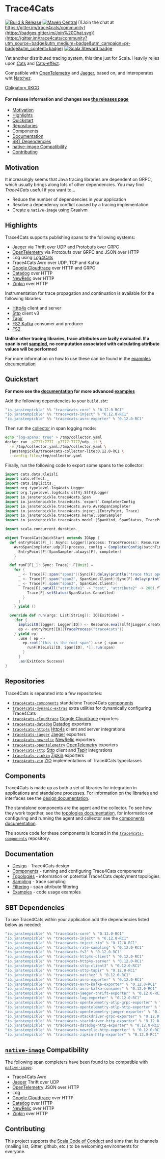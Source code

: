 # Trace4Cats

[![Build & Release](https://github.com/trace4cats/trace4cats/workflows/Build%20&%20Release/badge.svg)](https://github.com/trace4cats/trace4cats/actions?query=workflow%3A%22Build+%26+Release%22)
[![Maven Central](https://maven-badges.herokuapp.com/maven-central/io.janstenpickle/trace4cats-core_2.13/badge.svg)](https://maven-badges.herokuapp.com/maven-central/io.janstenpickle/trace4cats-core_2.13)
[![Join the chat at https://gitter.im/trace4cats/community](https://badges.gitter.im/Join%20Chat.svg)](https://gitter.im/trace4cats/community?utm_source=badge&utm_medium=badge&utm_campaign=pr-badge&utm_content=badge)
[![Scala Steward badge](https://img.shields.io/badge/Scala_Steward-helping-blue.svg?style=flat&logo=data:image/png;base64,iVBORw0KGgoAAAANSUhEUgAAAA4AAAAQCAMAAAARSr4IAAAAVFBMVEUAAACHjojlOy5NWlrKzcYRKjGFjIbp293YycuLa3pYY2LSqql4f3pCUFTgSjNodYRmcXUsPD/NTTbjRS+2jomhgnzNc223cGvZS0HaSD0XLjbaSjElhIr+AAAAAXRSTlMAQObYZgAAAHlJREFUCNdNyosOwyAIhWHAQS1Vt7a77/3fcxxdmv0xwmckutAR1nkm4ggbyEcg/wWmlGLDAA3oL50xi6fk5ffZ3E2E3QfZDCcCN2YtbEWZt+Drc6u6rlqv7Uk0LdKqqr5rk2UCRXOk0vmQKGfc94nOJyQjouF9H/wCc9gECEYfONoAAAAASUVORK5CYII=)](https://scala-steward.org)

Yet another distributed tracing system, this time just for Scala. Heavily relies upon
[Cats](https://typelevel.org/cats) and [Cats-effect](https://typelevel.org/cats-effect).

Compatible with [OpenTelemetry] and [Jaeger], based on, and interoperates wht [Natchez].

[Obligatory XKCD](https://xkcd.com/927/)

#### For release information and changes see [the releases page](releases)

  * [Motivation](#motivation)
  * [Highlights](#highlights)
  * [Quickstart](#quickstart)
  * [Repositories](#repositories)
  * [Components](#components)
  * [Documentation](#documentation)
  * [SBT Dependencies](#sbt-dependencies)
  * [native-image Compatibility](#native-image-compatibility)
  * [Contributing](#contributing)

## Motivation

It increasingly seems that Java tracing libraries are dependent on GRPC, which usually
brings along lots of other dependencies. You may find *Trace4Cats* useful if you want to...

- Reduce the number of dependencies in your application
- Resolve a dependency conflict caused by a tracing implementation
- Create a [`native-image`] using [Graalvm](https://www.graalvm.org/)

## Highlights

Trace4Cats supports publishing spans to the following systems:

- [Jaeger] via Thrift over UDP and Protobufs over GRPC
- [OpenTelemetry] via Protobufs over GRPC and JSON over HTTP
- Log using [Log4Cats]
- Trace4Cats Avro over UDP, TCP and Kafka
- [Google Cloudtrace] over HTTP and GRPC
- [Datadog] over HTTP
- [NewRelic] over HTTP
- [Zipkin] over HTTP

Instrumentation for trace propagation and continuation is available for the following libraries

- [Http4s] client and server
- [Sttp] client v3
- [Tapir]
- [FS2 Kafka] consumer and producer
- [FS2]

**Unlike other tracing libraries, trace attributes are lazily evaluated. If a span is not [sampled](docs/sampling.md),
no computation associated with calculating attribute values will be performed**

For more information on how to use these can be found in the [examples documentation](docs/examples.md)

## Quickstart

**For more see the [documentation](#documentation) for more advanced [examples](docs/examples.md)**

Add the following dependencies to your `build.sbt`:

```scala
"io.janstenpickle" %% "trace4cats-core" % "0.12.0-RC1"
"io.janstenpickle" %% "trace4cats-inject" % "0.12.0-RC1"
"io.janstenpickle" %% "trace4cats-avro-exporter" % "0.12.0-RC1"
```

Then run the [collector](docs/components.md#collectors) in span logging mode:

```bash
echo "log-spans: true" > /tmp/collector.yaml
docker run -p7777:7777 -p7777:7777/udp -it \
  -v /tmp/collector.yaml:/tmp/collector.yaml \
  janstenpickle/trace4cats-collector-lite:0.12.0-RC1 \
  --config-file=/tmp/collector.yaml
```

Finally, run the following code to export some spans to the collector:

```scala
import cats.data.Kleisli
import cats.effect._
import cats.implicits._
import org.typelevel.log4cats.Logger
import org.typelevel.log4cats.slf4j.Slf4jLogger
import io.janstenpickle.trace4cats.Span
import io.janstenpickle.trace4cats.`export`.CompleterConfig
import io.janstenpickle.trace4cats.avro.AvroSpanCompleter
import io.janstenpickle.trace4cats.inject.{EntryPoint, Trace}
import io.janstenpickle.trace4cats.kernel.SpanSampler
import io.janstenpickle.trace4cats.model.{SpanKind, SpanStatus, TraceProcess}

import scala.concurrent.duration._

object Trace4CatsQuickStart extends IOApp {
  def entryPoint[F[_]: Async: Logger](process: TraceProcess): Resource[F, EntryPoint[F]] =
    AvroSpanCompleter.udp[F](process, config = CompleterConfig(batchTimeout = 50.millis)).map { completer =>
      EntryPoint[F](SpanSampler.always[F], completer)
    }

  def runF[F[_]: Sync: Trace]: F[Unit] =
    for {
      _ <- Trace[F].span("span1")(Sync[F].delay(println("trace this operation")))
      _ <- Trace[F].span("span2", SpanKind.Client)(Sync[F].delay(println("send some request")))
      _ <- Trace[F].span("span3", SpanKind.Client)(
        Trace[F].putAll("attribute1" -> "test", "attribute2" -> 200).flatMap { _ =>
          Trace[F].setStatus(SpanStatus.Cancelled)
        }
      )
    } yield ()

  override def run(args: List[String]): IO[ExitCode] =
    (for {
      implicit0(logger: Logger[IO]) <- Resource.eval(Slf4jLogger.create[IO])
      ep <- entryPoint[IO](TraceProcess("trace4cats"))
    } yield ep)
      .use { ep =>
        ep.root("this is the root span").use { span =>
          runF[Kleisli[IO, Span[IO], *]].run(span)
        }
      }
      .as(ExitCode.Success)
}
```

## Repositories

Trace4Cats is separated into a few repositories:

- [`trace4cats-components`](https://github.com/trace4cats/trace4cats-components) standalone Trace4Cats
  [components](#components)
- [`trace4cats-dynamic-extras`](https://github.com/trace4cats/trace4cats-dynamic-extras) extra utilities for dynamically
  configuring Trace4Cats
- [`trace4cats-cloudtrace`](https://github.com/trace4cats/trace4cats-cloudtrace) [Google Cloudtrace] exporters
- [`trace4cats-datadog`](https://github.com/trace4cats/trace4cats-datadog) [Datadog] exporters
- [`trace4cats-http4s`](https://github.com/trace4cats/trace4cats-http4s) [Http4s] client and server integrations
- [`trace4cats-jaeger`](https://github.com/trace4cats/trace4cats-jaeger) [Jaeger] exporters
- [`trace4cats-newrelic`](https://github.com/trace4cats/trace4cats-newrelic) [NewRelic] exporters
- [`trace4cats-opentelemetry`](https://github.com/trace4cats/trace4cats-opentelemetry) [OpenTelemetry] exporters
- [`trace4cats-sttp`](https://github.com/trace4cats/trace4cats-sttp) [Sttp] client and [Tapir] integrations
- [`trace4cats-zipkin`](https://github.com/trace4cats/trace4cats-zipkin) [Zipkin] exporters
- [`trace4cats-zio`](https://github.com/trace4cats/trace4cats-zio) [ZIO] implementations of Trace4Cats typeclasses

## Components

Trace4Cats is made up as both a set of libraries for integration in applications and standalone processes. For
information on the libraries and interfaces see the [design documentation](docs/design.md).

The standalone components are the agent and the collector. To see how they work together, see the
[topologies documentation](docs/topologies.md), for information on configuring and running the agent and collector see
the [components documentation](docs/components.md).

The source code for these components is located in the
[`trace4cats-components`](https://github.com/trace4cats/trace4cats-components) repository.

## Documentation

- [Design](docs/design.md) - Trace4Cats design
- [Components](docs/components.md) - running and configuring Trace4Cats components
- [Topologies](docs/topologies.md) - information on potential Trace4Cats deployment topologies
- [Sampling](docs/sampling.md) - trace sampling
- [Filtering](docs/filtering.md) - span attribute filtering
- [Examples](docs/examples.md) - code usage examples

## SBT Dependencies

To use Trace4Cats within your application add the dependencies listed below as needed:

```scala
"io.janstenpickle" %% "trace4cats-core" % "0.12.0-RC1"
"io.janstenpickle" %% "trace4cats-inject" % "0.12.0-RC1"
"io.janstenpickle" %% "trace4cats-inject-zio" % "0.12.0-RC1"
"io.janstenpickle" %% "trace4cats-rate-sampling" % "0.12.0-RC1"
"io.janstenpickle" %% "trace4cats-fs2" % "0.12.0-RC1"
"io.janstenpickle" %% "trace4cats-http4s-client" % "0.12.0-RC1"
"io.janstenpickle" %% "trace4cats-http4s-server" % "0.12.0-RC1"
"io.janstenpickle" %% "trace4cats-sttp-client3" % "0.12.0-RC1"
"io.janstenpickle" %% "trace4cats-sttp-tapir" % "0.12.0-RC1"
"io.janstenpickle" %% "trace4cats-natchez" % "0.12.0-RC1"
"io.janstenpickle" %% "trace4cats-avro-exporter" % "0.12.0-RC1"
"io.janstenpickle" %% "trace4cats-avro-kafka-exporter" % "0.12.0-RC1"
"io.janstenpickle" %% "trace4cats-avro-kafka-consumer" % "0.12.0-RC1"
"io.janstenpickle" %% "trace4cats-jaeger-thrift-exporter" % "0.12.0-RC1"
"io.janstenpickle" %% "trace4cats-log-exporter" % "0.12.0-RC1"
"io.janstenpickle" %% "trace4cats-opentelemetry-otlp-grpc-exporter" % "0.12.0-RC1"
"io.janstenpickle" %% "trace4cats-opentelemetry-otlp-http-exporter" % "0.12.0-RC1"
"io.janstenpickle" %% "trace4cats-opentelemetry-jaeger-exporter" % "0.12.0-RC1"
"io.janstenpickle" %% "trace4cats-stackdriver-grpc-exporter" % "0.12.0-RC1"
"io.janstenpickle" %% "trace4cats-stackdriver-http-exporter" % "0.12.0-RC1"
"io.janstenpickle" %% "trace4cats-datadog-http-exporter" % "0.12.0-RC1"
"io.janstenpickle" %% "trace4cats-newrelic-http-exporter" % "0.12.0-RC1"
"io.janstenpickle" %% "trace4cats-zipkin-http-exporter" % "0.12.0-RC1"
```

## [`native-image`] Compatibility

The following span completers have been found to be compatible with [`native-image`]:

- Trace4Cats Avro
- [Jaeger] Thrift over UDP
- [OpenTelemetry] JSON over HTTP
- Log
- [Google Cloudtrace] over HTTP
- [Datadog] over HTTP
- [NewRelic] over HTTP
- [Zipkin] over HTTP

## Contributing

This project supports the [Scala Code of Conduct](https://typelevel.org/code-of-conduct.html) and aims that its channels
(mailing list, Gitter, github, etc.) to be welcoming environments for everyone.


[FS2]: https://fs2.io/
[Http4s]: https://http4s.org/
[Jaeger]: https://www.jaegertracing.io/
[Log4Cats]: https://github.com/typelevel/log4cats
[Natchez]: https://github.com/tpolecat/natchez
[`native-image`]: https://www.graalvm.org/docs/reference-manual/native-image/
[OpenTelemetry]: http://opentelemetry.io
[Google Cloudtrace]: https://cloud.google.com/trace/docs/reference
[Datadog]: https://docs.datadoghq.com/api/v1/tracing/
[NewRelic]: https://docs.newrelic.com/docs/understand-dependencies/distributed-tracing/trace-api/report-new-relic-format-traces-trace-api#new-relic-guidelines
[`Resource`]: https://typelevel.org/cats-effect/datatypes/resource.html
[ZIO]: https://zio.dev
[Sttp]: https://sttp.softwaremill.com
[Tapir]: https://tapir.softwaremill.com
[FS2 Kafka]: https://fd4s.github.io/fs2-kafka/
[Zipkin]: https://zipkin.io
